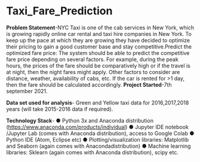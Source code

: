 # Taxi_Fare_Prediction
**Problem Statement**-NYC Taxi is one of the cab services in New York, which is growing rapidly online car rental and taxi hire companies in New York. To keep up the pace at which they are growing they have decided to optimize their pricing to gain a good customer base and stay competitive.Predict the optimized fare price: The system should be able to predict the competitive fare price depending on several factors. For example, during the peak hours, the prices of the fare should be comparatively high or if the travel is at night, then the night fares might apply. Other factors to consider are distance, weather, availability of cabs, etc. If the car is rented for >1 day, then the fare should be calculated accordingly.
**Project Started**-7th september 2021.

**Data set used for analysis**- Green and Yellow taxi data for 2016,2017,2018 years (will take 2015-2016 data if required).

**Technology Stack**-
● Python 3x and Anaconda distribution (https://www.anaconda.com/products/individual)
● Jupyter IDE notebook /Jupyter Lab (comes with Anaconda distribution), access to Google Colab
● Python IDE (Atom, Eclipse etc)
● Plotting/visualization libraries: Matplotlib and Seaborn (again comes with Anacondadistribution)
● Machine learning libraries: Sklearn (again comes with Anaconda distribution), scipy etc.
